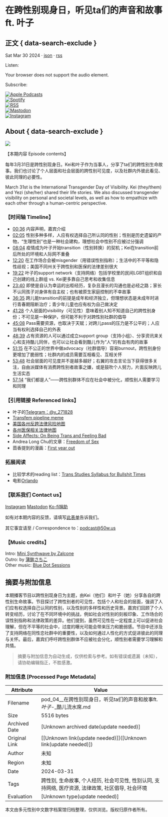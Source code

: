 # 在跨性别现身日，听见ta们的声音和故事 ft. 叶子

## 正文 { data-search-exclude }


Sat Mar 30 2024 · [json](https://pod.50w.us/i/T6Ym7-Q9bJ0/json/) · [rss](https://pod.50w.us/i/T6Ym7-Q9bJ0/rss/)

Listen:

Your browser does not support the audio element.

Subscribe:

[![Apple Podcasts](https://pod.50w.us/assets/brands/subscribe/apple.jpg)](https://podcasts.apple.com/us/podcast/酷儿流水席/id1725512952)  
[![Spotify](https://pod.50w.us/assets/brands/subscribe/spotify.jpg)](https://open.spotify.com/show/2tthCR4m5rDY1Wcy5wpbqD)  
[![RSS](https://pod.50w.us/assets/brands/subscribe/rss.png)](https://pod.50w.us/rss/)  
[![Mastodon](https://pod.50w.us/assets/brands/subscribe/custom.png)](https://biplus.date/@queerroadsidebanquet)  
[![Instagram](https://pod.50w.us/assets/brands/subscribe/custom.png)](https://www.instagram.com/queerroadsidebanquet/)

## About { data-search-exclude }

[![](https://media-cdn.50w.us/microfeed-podcast/production/images/item-0efd6e62395cfaeb0293ed0a534aa28c.png)](https://media-cdn.50w.us/microfeed-podcast/production/images/item-0efd6e62395cfaeb0293ed0a534aa28c.png)

【本期内容 Episode contents】

每年3月31日是跨性别现身日。Kei和叶子作为当事人，分享了ta们的跨性别生命故事。我们也讨论了个人层面和社会层面的跨性别可见度，以及社群内外彼此看见、彼此同理的必要性。

March 31st is the International Transgender Day of Visibility. Kei (they/them) and Yezi (she/her) shared their life stories. We also discussed transgender visibility on personal and societal levels, as well as how to empathize with each other through a human-centric perspective.

### 【时间轴 Timeline】

- [00:36](#t=00:36) 内容声明，嘉宾介绍
- [02:05](#t=02:05) 性别多种多样，人应有权选择自己所认同的性别；性别是历史遗留的产物，“生理性别”也是一种社会建构，理想社会中性别不应被过分强调
- [08:04](#t=08:04) 疫情成为叶子开始transition（性别转换）的契机；Kei在transition前后所处的环境和人际网不重叠
- [12:20](#t=12:20) 在工作场合会被misgender（用错误性别指称）；生活中的不平等和隐性歧视；美国不同州关于跨性别和医保的法律差别很大
- [19:22](#t=19:22) 叶子的support network（支持网络）包括学校里的民间LGBT组织和自己创建的线上群组 vs. Kei更多靠自己思考和收集信息
- [23:40](#t=23:40) 即使是自认为幸运的出柜经历，复杂且漫长的沟通也是必经之路；家长不认同孩子对身体有自主权；也有被原生家庭控制的不幸故事
- [36:35](#t=36:35) 跨儿能transition的前提是成年和经济独立，但理想状态是未成年时进行青春期阻断治疗；青少年儿童也应有权为自己做决定
- [41:28](#t=41:28) 个人层面的visibility（可见性）意味着别人知不知道自己的跨性别身份；不可见是一种保护，但可能不利于对跨性别社群的倡导
- [45:08](#t=45:08) Pass需要资源，也取决于天赋；对跨儿pass的压力是不公平的；人应当有权利选择自己的外表
- [48:39](#t=48:39) 占有资源的人可以通过成立support group（支持小组）、分享资讯来关心和支持酷儿同伴，也可以让社会看到酷儿作为“人”的有血有肉的故事
- [51:15](#t=51:15) 在不公正的世界中做advocacy（社群倡导）容易burnout，跨性别身份更增加了脆弱性；社群内的成员需要互相看见、互相关怀
- [53:48](#t=53:48) 社会层面的可见度并不是越多越好；右翼的攻击言论当下获得很多关注，自由派媒体有消费跨性别者故事之嫌，或是鼓吹个人努力，片面反映跨儿生活实态
- [57:14](#t=57:14) “我们都是人”——跨性别群体不应在社会中被分化，顺性别人需要学习和同理

### 【引用链接 Referenced links】

- 叶子的[Telegram：@y\_271828](https://t.me/y_271828)
- [Transfem pipeline meme](https://knowyourmeme.com/memes/beware-of-the-pipeline)
- [美国各州反跨法律风险地图](https://www.erininthemorning.com/p/anti-trans-legislative-risk-assessment-cd3)
- [各州医保相关法律地图](https://www.lgbtmap.org/equality-maps/healthcare_laws_and_policies)
- [Side Affects: On Being Trans and Feeling Bad](https://www.goodreads.com/book/show/59491459-side-affects)
- Andrea Long Chu的文章：[Freedom of Sex](https://nymag.com/intelligencer/article/trans-rights-biological-sex-gender-judith-butler.html)
- 茴香提到的漫画：[First year out](https://www.goodreads.com/en/book/show/35455445)

### 拓展阅读

- 比较学术的reading list：[Trans Studies Syllabus for Bullshit Times](https://abusablepast.org/trans-studies-syllabus-for-bullshit-times/)
- 电影[Orlando](https://www.imdb.com/title/tt26448981/)

### 【联系我们 Contact us】

[Instagram](https://www.instagram.com/queerroadsidebanquet/) [Mastodon](https://biplus.date/web/@queerroadsidebanquet) [Ko-fi捐助](https://ko-fi.com/queerroadsidebanquet)

如有对本期内容的反馈，请填写[此表单](https://forms.office.com/r/Cx1GH868w6)告诉我们。

其它事宜请至 / Correspondence to：podcast@50w.us

### 【Music credits】

Intro: [Mini Synthwave by Zalcone](https://soundcloud.com/zalcone/mini-synthwave)  
Outro: by [蒲鉾さちこ](https://dova-s.jp/_contents/author/profile423.html)  
Other music: [Blue Dot Sessions](https://www.sessions.blue/)
<!-- tcd_original_link https://pod.50w.us/i/04-or-ta-ft-T6Ym7-Q9bJ0/ -->


## 摘要与附加信息

<!-- tcd_abstract -->
本期播客节目以跨性别现身日为主题，由Kei（他们）和叶子（她）分享各自的跨性别生命故事。节目探讨了跨性别者的可见性，包括个人和社会的层面，强调了人们应有权选择自己认同的性别，以及性别的多样性和历史背景。嘉宾们回顾了个人转变经历，讨论了在不同环境中的挑战，例如社会对性别的刻板印象、工作场合的误性别指称和法律政策的差异。他们提到，虽然可见性在一定程度上可以促进社会理解，但在不平等的社会中，过度的曝光可能会带来压力和脆弱感。节目中还涉及了支持网络在同性恋社群中的重要性，以及如何通过人性化的方式促进彼此的同理与关怀。最后，嘉宾们呼吁跨性别群体不应被社会分化，顺性别者需要学习理解和共情。
<!-- tcd_abstract_end -->

> 摘要与附加信息为自动生成，仅供检索与参考。如有错误或遗漏（未知），请协助编辑指正，不胜感激。

### 附加信息 [Processed Page Metadata]

| Attribute       | Value                                  |
|-----------------|----------------------------------------|
| Filename        | pod_04__在跨性别现身日，听见ta们的声音和故事ft._叶子_-_酷儿流水席.md                             |
| Size            | 5516 bytes                           |
| Archived Date   | [Unknown archived date(update needed)]                             |
| Original Link   | [[Unknown link(update needed)]]([Unknown link(update needed)])                       |
| Author          | 未知                               |
| Region          | 未知                               |
| Date            | 2024-03-31                                 |
| Tags            | 跨性别, 生命故事, 个人经历, 社会可见性, 性别认同, 支持网络, 医疗资源, 法律政策, 社区倡导, 社会环境                                 |
| Evaluation            | [Unknown type(update needed)]                                 |
<!-- tcd_table_end -->

本文由多元性别中文数字档案馆归档整理，仅供浏览。版权归原作者所有。
